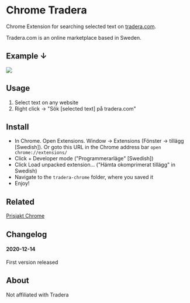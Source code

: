 # Chrome Tradera

Chrome Extension for searching selected text on [tradera.com](http://www.tradera.com).

Tradera.com is an online marketplace based in Sweden.

## Example ↓

![](https://res.cloudinary.com/urre/image/upload/v1608057762/screenshots/ddrhfaoag9ssz3nhomyt.jpg)

## Usage

1. Select text on any website
2. Right click → "Sök [selected text] på tradera.com"

## Install

+ In Chrome. Open Extensions. Window -> Extensions (Fönster → tillägg [Swedish]). Or goto this URL in the Chrome address bar ``open chrome://extensions/``
+ Click + Developer mode ("Programmerarläge" [Swedish])
+ Click Load unpacked extension… ("Hämta okomprimerat tillägg" in Swedish)
+ Navigate to the ``tradera-chrome`` folder, where you saved it
+ Enjoy!

## Related

[Prisjakt Chrome](https://github.com/urre/prisjakt-chrome)

## Changelog

#### 2020-12-14
First version released

## About
Not affiliated with Tradera
